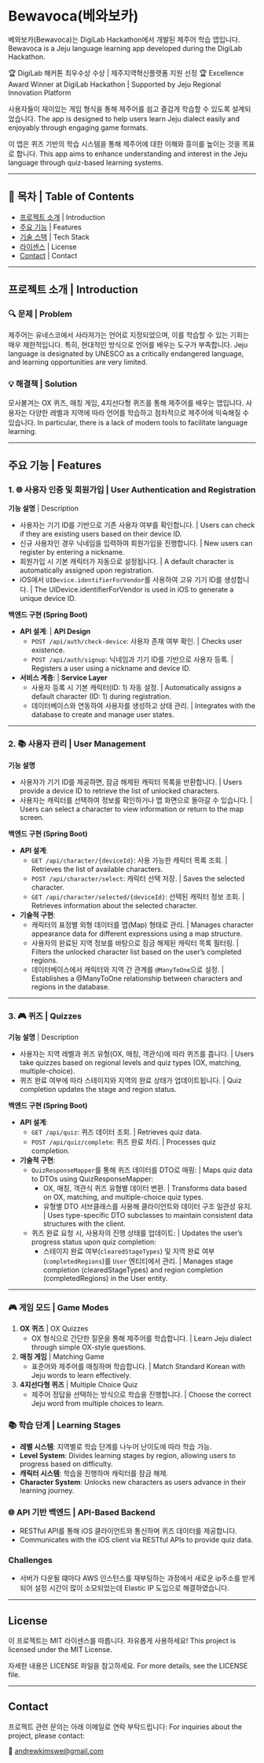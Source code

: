 # Bewavoca(베와보카)

베와보카(Bewavoca)는 DigiLab Hackathon에서 개발된 제주어 학습 앱입니다.
Bewavoca is a Jeju language learning app developed during the DigiLab Hackathon.

🏆 DigiLab 해커톤 최우수상 수상 | 제주지역혁신플랫폼 지원 선정
🏆 Excellence Award Winner at DigiLab Hackathon | Supported by Jeju Regional Innovation Platform

사용자들이 재미있는 게임 형식을 통해 제주어를 쉽고 즐겁게 학습할 수 있도록 설계되었습니다.
The app is designed to help users learn Jeju dialect easily and enjoyably through engaging game formats.

이 앱은 퀴즈 기반의 학습 시스템을 통해 제주어에 대한 이해와 흥미를 높이는 것을 목표로 합니다.
This app aims to enhance understanding and interest in the Jeju language through quiz-based learning systems.

---

## 📖 목차 | Table of Contents

- [프로젝트 소개](#프로젝트-소개) | Introduction
- [주요 기능](#주요-기능) | Features
- [기술 스택](#기술-스택) | Tech Stack
- [라이센스](#License) | License
- [Contact](#Contact) | Contact

---

## 프로젝트 소개 | Introduction

### 🔍 문제 | Problem
제주어는 유네스코에서 사라져가는 언어로 지정되었으며, 이를 학습할 수 있는 기회는 매우 제한적입니다. 특히, 현대적인 방식으로 언어를 배우는 도구가 부족합니다.
Jeju language is designated by UNESCO as a critically endangered language, and learning opportunities are very limited.

### 💡 해결책 | Solution
모사불겨는 OX 퀴즈, 매칭 게임, 4지선다형 퀴즈를 통해 제주어를 배우는 앱입니다. 사용자는 다양한 레벨과 지역에 따라 언어를 학습하고 점차적으로 제주어에 익숙해질 수 있습니다.
In particular, there is a lack of modern tools to facilitate language learning.

---

## 주요 기능 | Features

### 1. 🌐 사용자 인증 및 회원가입 | User Authentication and Registration

**기능 설명** | Description
- 사용자는 기기 ID를 기반으로 기존 사용자 여부를 확인합니다. | Users can check if they are existing users based on their device ID.
- 신규 사용자인 경우 닉네임을 입력하여 회원가입을 진행합니다. | New users can register by entering a nickname.
- 회원가입 시 기본 캐릭터가 자동으로 설정됩니다. | A default character is automatically assigned upon registration.
- iOS에서 `UIDevice.identifierForVendor`를 사용하여 고유 기기 ID를 생성합니다. | The UIDevice.identifierForVendor is used in iOS to generate a unique device ID.

**백엔드 구현 (Spring Boot)**  
- **API 설계**: | **API Design**
  - `POST /api/auth/check-device`: 사용자 존재 여부 확인. | Checks user existence.
  - `POST /api/auth/signup`: 닉네임과 기기 ID를 기반으로 사용자 등록. | Registers a user using a nickname and device ID.
- **서비스 계층**: | **Service Layer**
  - 사용자 등록 시 기본 캐릭터(ID: 1) 자동 설정. | Automatically assigns a default character (ID: 1) during registration.
  - 데이터베이스와 연동하여 사용자를 생성하고 상태 관리. | Integrates with the database to create and manage user states.
 
---

### 2. 📚 사용자 관리 | User Management

**기능 설명**  
- 사용자가 기기 ID를 제공하면, 잠금 해제된 캐릭터 목록을 반환합니다. | Users provide a device ID to retrieve the list of unlocked characters.
- 사용자는 캐릭터를 선택하여 정보를 확인하거나 맵 화면으로 돌아갈 수 있습니다. | Users can select a character to view information or return to the map screen.

**백엔드 구현 (Spring Boot)**  
- **API 설계**:
  - `GET /api/character/{deviceId}`: 사용 가능한 캐릭터 목록 조회. | Retrieves the list of available characters.
  - `POST /api/character/select`: 캐릭터 선택 저장. | Saves the selected character.
  - `GET /api/character/selected/{deviceId}`: 선택된 캐릭터 정보 조회. | Retrieves information about the selected character.
- **기술적 구현**:
  - 캐릭터의 표정별 외형 데이터를 맵(Map) 형태로 관리. | Manages character appearance data for different expressions using a map structure.
  - 사용자의 완료된 지역 정보를 바탕으로 잠금 해제된 캐릭터 목록 필터링. | Filters the unlocked character list based on the user’s completed regions.
  - 데이터베이스에서 캐릭터와 지역 간 관계를 `@ManyToOne`으로 설정. | Establishes a @ManyToOne relationship between characters and regions in the database.
 
---

### 3. 🎮 퀴즈 | Quizzes

**기능 설명** | Description
- 사용자는 지역 레벨과 퀴즈 유형(OX, 매칭, 객관식)에 따라 퀴즈를 풉니다. | Users take quizzes based on regional levels and quiz types (OX, matching, multiple-choice).
- 퀴즈 완료 여부에 따라 스테이지와 지역의 완료 상태가 업데이트됩니다. | Quiz completion updates the stage and region status.

**백엔드 구현 (Spring Boot)**  
- **API 설계**:
  - `GET /api/quiz`: 퀴즈 데이터 조회. | Retrieves quiz data.
  - `POST /api/quiz/complete`: 퀴즈 완료 처리. | Processes quiz completion.
- **기술적 구현**:
  - `QuizResponseMapper`를 통해 퀴즈 데이터를 DTO로 매핑: | Maps quiz data to DTOs using QuizResponseMapper:
    - OX, 매칭, 객관식 퀴즈 유형별 데이터 변환. | Transforms data based on OX, matching, and multiple-choice quiz types.
    - 유형별 DTO 서브클래스를 사용해 클라이언트와 데이터 구조 일관성 유지. | Uses type-specific DTO subclasses to maintain consistent data structures with the client.
  - 퀴즈 완료 요청 시, 사용자의 진행 상태를 업데이트: | Updates the user’s progress status upon quiz completion:
    - 스테이지 완료 여부(`clearedStageTypes`) 및 지역 완료 여부(`completedRegions`)를 `User` 엔티티에서 관리. | Manages stage completion (clearedStageTypes) and region completion (completedRegions) in the User entity.

---

### 🎮 게임 모드 | Game Modes
1. **OX 퀴즈** | OX Quizzes
   - OX 형식으로 간단한 질문을 통해 제주어를 학습합니다. | Learn Jeju dialect through simple OX-style questions.
2. **매칭 게임** | Matching Game
   - 표준어와 제주어를 매칭하며 학습합니다. | Match Standard Korean with Jeju words to learn effectively.
3. **4지선다형 퀴즈** | Multiple Choice Quiz
   - 제주어 정답을 선택하는 방식으로 학습을 진행합니다. | Choose the correct Jeju word from multiple choices to learn.

### 📚 학습 단계 | Learning Stages
- **레벨 시스템**: 지역별로 학습 단계를 나누어 난이도에 따라 학습 가능.
- **Level System**: Divides learning stages by region, allowing users to progress based on difficulty.
- **캐릭터 시스템**: 학습을 진행하며 캐릭터를 잠금 해제.
- **Character System**: Unlocks new characters as users advance in their learning journey.

### 🌐 API 기반 백엔드 | API-Based Backend
- RESTful API를 통해 iOS 클라이언트와 통신하며 퀴즈 데이터를 제공합니다.
- Communicates with the iOS client via RESTful APIs to provide quiz data.

### Challenges
- 서버가 다운될 떄마다 AWS 인스턴스를 재부팅하는 과정에서 새로운 ip주소를 받게 되어 설정 시간이 많이 소모되었는데 Elastic IP 도입으로 해결하였습니다.
  
---

## License

이 프로젝트는 MIT 라이센스를 따릅니다. 자유롭게 사용하세요!
This project is licensed under the MIT License.

자세한 내용은 LICENSE 파일을 참고하세요.
For more details, see the LICENSE file.

---

## Contact

프로젝트 관련 문의는 아래 이메일로 연락 부탁드립니다:
For inquiries about the project, please contact:

📧 andrewkimswe@gmail.com
